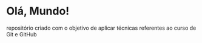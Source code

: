 # Olá, Mundo!
 repositório criado com o objetivo de aplicar técnicas referentes ao curso de Git e GitHub
